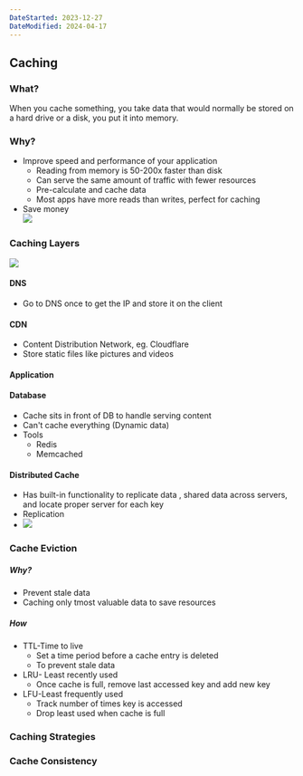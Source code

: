 ```yaml
---
DateStarted: 2023-12-27
DateModified: 2024-04-17
---
```


## Caching

### What?

When you cache something, you take data that would normally be stored on a hard drive or a disk, you put it into memory.

### Why?

- Improve speed and performance of your application
  - Reading from memory is 50-200x faster than disk
  - Can serve the same amount of traffic with fewer resources
  - Pre-calculate and cache data
  - Most apps have more reads than writes, perfect for caching
- Save money  
  ![](https://cdn.jsdelivr.net/gh/jenniferwonder/bimg/full-stack/Pasted-image-20230315171153.png)

### Caching Layers

![](https://cdn.jsdelivr.net/gh/jenniferwonder/bimg/full-stack/Pasted-image-20230315172151.png)

#### DNS

- Go to DNS once to get the IP and store it on the client

#### CDN

- Content Distribution Network, eg. Cloudflare
- Store static files like pictures and videos

#### Application

#### Database

- Cache sits in front of DB to handle serving content
- Can't cache everything (Dynamic data)
- Tools
  - Redis
  - Memcached

#### Distributed Cache

- Has built-in functionality to replicate data , shared data across servers, and locate proper server for each key
- Replication
- ![](https://cdn.jsdelivr.net/gh/jenniferwonder/bimg/full-stack/Pasted-image-20230315172830.png)

### Cache Eviction

##### Why?

- Prevent stale data
- Caching only tmost valuable data to save resources

##### How

- TTL-Time to live
  - Set a time period before a cache entry is deleted
  - To prevent stale data
- LRU- Least recently used
  - Once cache is full, remove last accessed key and add new key
- LFU-Least frequently used
  - Track number of times key is accessed
  - Drop least used when cache is full

### Caching Strategies

### Cache Consistency
